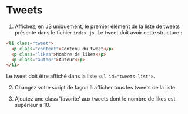 # Tweets

1) Affichez, en JS uniquement, le premier élément de la liste de tweets présente dans le fichier `index.js`.
   Le tweet doit avoir cette structure :

```html
<li class="tweet">
  <p class="content">Contenu du tweet</p>
  <p class="likes">Nombre de likes</p>
  <p class="author">Auteur</p>
</li>
```

Le tweet doit être affiché dans la liste `<ul id="tweets-list">`.

2) Changez votre script de façon à afficher tous les tweets de la liste.

3) Ajoutez une class 'favorite' aux tweets dont le nombre de likes est supérieur à 10.